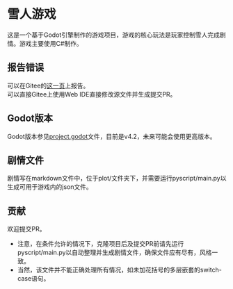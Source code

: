 # 雪人游戏
这是一个基于Godot引擎制作的游戏项目，游戏的核心玩法是玩家控制雪人完成剧情。游戏主要使用C#制作。  
## 报告错误
可以在Gitee的[这一页](https://gitee.com/acrsinx/snowman/issues)上报告。  
可以直接Gitee上使用Web IDE直接修改源文件并生成提交PR。  
## Godot版本
Godot版本参见[project.godot](project.godot)文件，目前是v4.2，未来可能会使用更高版本。  
## 剧情文件
剧情写在markdown文件中，位于plot/文件夹下，并需要运行pyscript/main.py以生成可用于游戏内的json文件。  
## 贡献
欢迎提交PR。
- 注意，在条件允许的情况下，克隆项目后及提交PR前请先运行pyscript/main.py以自动整理并生成剧情文件，确保文件应有尽有，风格一致。
- 当然，该文件并不能正确处理所有情况，如未加花括号的多层嵌套的switch-case语句。
